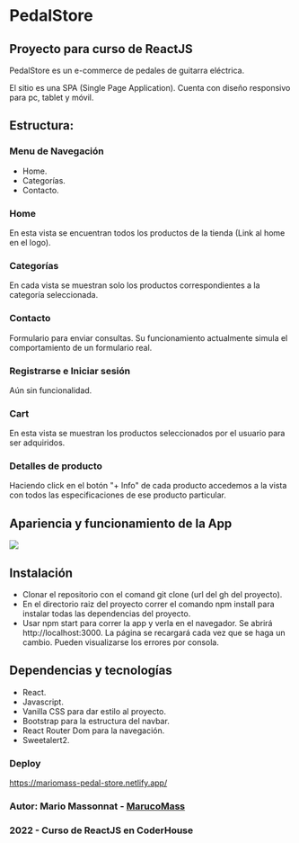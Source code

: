 # PedalStore
## Proyecto para curso de ReactJS
PedalStore es un e-commerce de pedales de guitarra eléctrica.

El sitio es una SPA (Single Page Application).
Cuenta con diseño responsivo para pc, tablet y móvil.

## Estructura:
### Menu de Navegación
- Home.
- Categorías.
- Contacto.

### Home
En esta vista se encuentran todos los productos de la tienda (Link al home en el logo). 

### Categorías
En cada vista se muestran solo los productos correspondientes a la categoría seleccionada.

### Contacto
Formulario para enviar consultas. Su funcionamiento actualmente simula el comportamiento de un formulario real.

### Registrarse e Iniciar sesión
Aún sin funcionalidad.

### Cart
En esta vista se muestran los productos seleccionados por el usuario para ser adquiridos.

### Detalles de producto
Haciendo click en el botón "+ Info" de cada producto accedemos a la vista con todos las especificaciones de ese producto particular.

## Apariencia y funcionamiento de la App
![](./gif/pedalstore.gif)

## Instalación
- Clonar el repositorio con el comand git clone (url del gh del proyecto).
- En el directorio raiz del proyecto correr el comando npm install para instalar todas las dependencias del proyecto.
- Usar npm start para correr la app y verla en el navegador. Se abrirá http://localhost:3000. La página se recargará cada vez que se haga un cambio. Pueden visualizarse los errores por consola.

## Dependencias y tecnologías
- React.
- Javascript.
- Vanilla CSS para dar estilo al proyecto.
- Bootstrap para la estructura del navbar.
- React Router Dom para la navegación.
- Sweetalert2. 

### Deploy
https://mariomass-pedal-store.netlify.app/

### Autor: Mario Massonnat - [MarucoMass](https://github.com/MarucoMass)

### 2022 - Curso de ReactJS en CoderHouse

